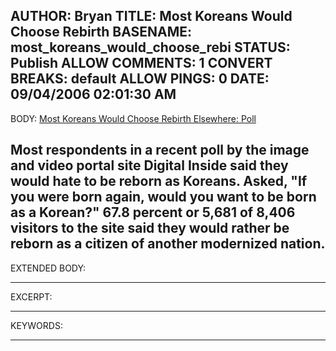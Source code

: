 AUTHOR: Bryan
TITLE: Most Koreans Would Choose Rebirth
BASENAME: most_koreans_would_choose_rebi
STATUS: Publish
ALLOW COMMENTS: 1
CONVERT BREAKS: __default__
ALLOW PINGS: 0
DATE: 09/04/2006 02:01:30 AM
-----
BODY:
<a title="Digital Chosunilbo (English Edition) : Daily News in English About Korea" href="http://english.chosun.com/w21data/html/news/200609/200609010024.html">Most Koreans Would Choose Rebirth Elsewhere: Poll </a>
             
Most respondents in a recent poll by the image and video portal site Digital Inside said they would hate to be reborn as Koreans. Asked, "If you were born again, would you want to be born as a Korean?" 67.8 percent or 5,681 of 8,406 visitors to the site said they would rather be reborn as a citizen of another modernized nation.
-----
EXTENDED BODY:

-----
EXCERPT:

-----
KEYWORDS:

-----


